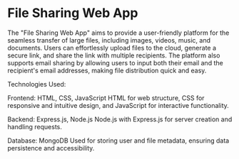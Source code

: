 # File Sharing Web App

The "File Sharing Web App" aims to provide a user-friendly platform for the seamless transfer of large files,
including images, videos, music, and documents. Users can effortlessly upload files to the cloud, generate a secure
link, and share the link with multiple recipients. The platform also supports email sharing by allowing users to
input both their email and the recipient's email addresses, making file distribution quick and easy.

Technologies Used:

Frontend: HTML, CSS, JavaScript
HTML for web structure, CSS for responsive and intuitive design, and JavaScript for interactive
functionality.

Backend: Express.js, Node.js
Node.js with Express.js for server creation and handling requests.

Database: MongoDB
Used for storing user and file metadata, ensuring data persistence and accessibility.
